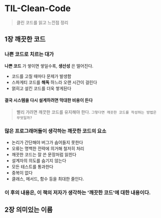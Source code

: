 # TIL-Clean-Code

> 클린 코드를 읽고 느낀점 정리

## 1장 깨끗한 코드

### 나쁜 코드로 치르는 대가

**나쁜 코드** 가 쌓이면 쌓일수록, **생산성** 은 떨어진다.

-   코드를 고칠 때마다 문제가 발생함
-   스파게티 코드를 **해독** 하느라 오랜 시간이 걸린다
-   얽히고 설킨 코드를 더욱 쌓게된다

#### 결국 시스템을 다시 설계하려면 막대한 비용이 든다

> 빨리 가려면 깨끗한 코드를 유지해야 한다.
> `그렇다면 깨끗한 코드를 작성하는 방법은 무엇일까?`

### 많은 프로그래머들이 생각하는 깨끗한 코드의 요소

-   논리가 간단해야 버그가 숨어들지 못한다
-   오류는 명백한 전략에 의거해 철저히 처리
-   깨끗한 코드는 잘 쓴 문장처럼 읽힌다
-   설계자의 의도를 숨기지 않는다
-   모든 테스트를 통과한다
-   중복이 없다
-   클래스, 메서드, 함수 등을 최대한 줄인다.

### 이 후의 내용은, 이 책의 저자가 생각하는 '깨끗한 코드'에 대한 내용이다.

## 2장 의미있는 이름

###
